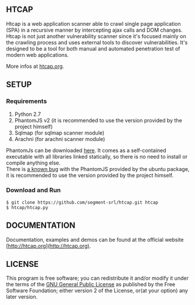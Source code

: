 ## HTCAP

Htcap is a web application scanner able to crawl single page application (SPA) in a recursive manner by intercepting ajax calls and DOM changes.  
Htcap is not just another vulnerability scanner since it's focused mainly on the crawling process and uses external tools to discover vulnerabilities. It's designed to be a tool for both manual and automated penetration test of modern web applications.

More infos at [htcap.org](http://htcap.org).

## SETUP

### Requirements

 1. Python 2.7
 2. PhantomJS v2 (it is recommended to use the version provided by the project himself)
 3. Sqlmap (for sqlmap scanner module)
 4. Arachni (for arachni scanner module)

PhantomJs can be downloaded [here](http://phantomjs.org//download.html). It comes as a self-contained executable with all libraries linked statically, so there is no need to install or compile anything else.  
There is [a known bug](https://github.com/segment-srl/htcap/issues/11) with the PhantomJS provided by the ubuntu package, it is recommended to use the version provided by the project himself.

### Download and Run

```console
$ git clone https://github.com/segment-srl/htcap.git htcap
$ htcap/htcap.py
```

## DOCUMENTATION

Documentation, examples and demos can be found at the official website [http://htcap.org](http://htcap.org).

## LICENSE

This program is free software; you can redistribute it and/or modify it under the terms of the [GNU General Public License](https://www.gnu.org/licenses/gpl-2.0.html) as published by the Free Software Foundation; either version 2 of the License, or(at your option) any later version.